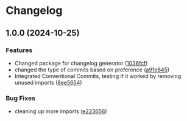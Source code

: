 # Changelog

## 1.0.0 (2024-10-25)


### Features

* Changed package for changelog generator ([1036fcf](https://github.com/rahulsinghpython/personal-website/commit/1036fcfb66ba6c8dee661daa580273ead6786184))
* changed the type of commits based on preference ([a91e845](https://github.com/rahulsinghpython/personal-website/commit/a91e8451a55bc8dacf6d29298557a675d7249861))
* Integrated Conventional Commits, testing if it worked by removing unused imports ([8ee5654](https://github.com/rahulsinghpython/personal-website/commit/8ee5654632d02ddb68f9114c3db202de8b6a5656))


### Bug Fixes

* cleaning up more imports ([e223656](https://github.com/rahulsinghpython/personal-website/commit/e223656e380c62be0d3a8f4223c321d40c2719b6))
